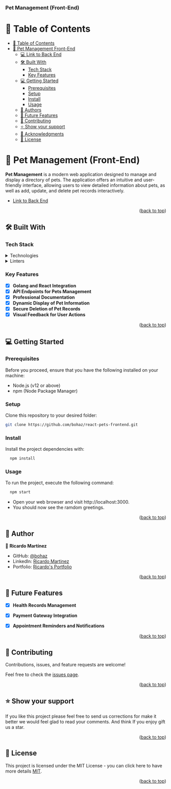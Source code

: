 <a name="readme-top"></a>

<h3><b>Pet Management (Front-End)</b></h3>

# 📗 Table of Contents

- [📗 Table of Contents](#-table-of-contents)
- [📖 Pet Management Front-End](#-pet-management-front-end)
  - [💻 Link to Back End](#-link-to-back-end)
  - [🛠 Built With](#-built-with)
    - [Tech Stack](#tech-stack)
    - [Key Features](#key-features)
  - [💻 Getting Started](#-getting-started)
    - [Prerequisites](#prerequisites)
    - [Setup](#setup)
    - [Install](#install)
    - [Usage](#usage)
  - [👥 Authors](#-authors)
  - [🔭 Future Features](#-future-features)
  - [🤝 Contributing](#-contributing)
  - [⭐️ Show your support](#️-show-your-support)
  - [🙏 Acknowledgments](#-acknowledgments)
  - [📝 License](#-license)

<!-- PROJECT DESCRIPTION -->

# 🐾 Pet Management (Front-End)<a name="about-project"></a>

**Pet Management** is a modern web application designed to manage and display a directory of pets. The application offers an intuitive and user-friendly interface, allowing users to view detailed information about pets, as well as add, update, and delete pet records interactively.

- [Link to Back End](https://github.com/bohaz/pet-service)

<p align="right">(<a href="#readme-top">back to top</a>)</p>

## 🛠 Built With <a name="built-with"></a>

### Tech Stack <a name="tech-stack"></a>

<details>
  <summary>Technologies</summary>
  <ul>
    <li><a href="https://reactjs.org/">React</a></li>
    <li><a href="https://redux.js.org/">Redux</a></li>
    <li><a href="https://axios-http.com/">Axios</a></li>
  </ul>
</details>

<details>
<summary>Linters</summary>
  <ul>
    <li>Stylelint</li>
    <li>Eslint</li>
  </ul>
</details>

### Key Features <a name="key-features"></a>

- [x] **Golang and React Integration**
- [x] **API Endpoints for Pets Management**
- [x] **Professional Documentation**
- [x] **Dynamic Display of Pet Information**
- [x] **Secure Deletion of Pet Records**
- [x] **Visual Feedback for User Actions**

<p align="right">(<a href="#readme-top">back to top</a>)</p>

## 💻 Getting Started <a name="getting-started"></a>

### Prerequisites
Before you proceed, ensure that you have the following installed on your machine:
- Node.js (v12 or above)
- npm (Node Package Manager)

### Setup
Clone this repository to your desired folder:

```sh
git clone https://github.com/bohaz/react-pets-frontend.git
```

### Install

Install the project dependencies with:

```sh
  npm install
```

### Usage

To run the project, execute the following command:

```sh
  npm start
```


- Open your web browser and visit http://localhost:3000.
- You should now see the ramdom greetings.

<p align="right">(<a href="#readme-top">back to top</a>)</p>


## 👥 Author <a name="authors"></a>

👤 **Ricardo Martínez**

- GitHub: [@bohaz](https://github.com/bohaz)
- LinkedIn: [Ricardo Martinez](https://www.linkedin.com/in/ricardomart%C3%ADnez%E2%88%B4/)
- Portfolio: [Ricardo's Portfolio](https://ricardosportfolio.vercel.app/)


<p align="right">(<a href="#readme-top">back to top</a>)</p>


## 🔭 Future Features <a name="future-features"></a>

- [x] **Health Records Management**
- [x] **Payment Gateway Integration**
- [x] **Appointment Reminders and Notifications**


<p align="right">(<a href="#readme-top">back to top</a>)</p>

## 🤝 Contributing <a name="contributing"></a>

Contributions, issues, and feature requests are welcome!

Feel free to check the [issues page](https://github.com/bohaz/react-pets-frontend/issues).

<p align="right">(<a href="#readme-top">back to top</a>)</p>


## ⭐️ Show your support <a name="support"></a>

If you like this project please feel free to send us corrections for make it better we would feel glad to read your comments.
And think If you enjoy gift us a star.  

<p align="right">(<a href="#readme-top">back to top</a>)</p>

## 📝 License <a name="license"></a>

This project is licensed under the MIT License - you can click here to have more details [MIT](https://github.com/bohaz/react-pets-frontend/blob/dev/LICENCE).

<p align="right">(<a href="#readme-top">back to top</a>)</p>
